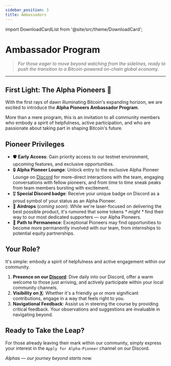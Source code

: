 ```yaml
---
sidebar_position: 3
title: Ambassadors
---
```


import DownloadCardList from '@site/src/theme/DownloadCard';

# Ambassador Program

> _For those eager to move beyond watching from the sidelines, ready to push the transition to a Bitcoin-powered on-chain global economy._

---

## First Light: The Alpha Pioneers 🌅

With the first rays of dawn illuminating Bitcoin's expanding horizon, we are excited to introduce the **Alpha Pioneers Ambassador Program**.

More than a mere program, this is an invitation to all community members who embody a spirit of helpfulness, active participation, and who are passionate about taking part in shaping Bitcoin's future.

## Pioneer Privileges

- 🛡️ **Early Access**: Gain priority access to our testnet environment, upcoming features, and exclusive opportunities.
- 🔒 **Alpha Pioneer Lounge**: Unlock entry to the exclusive Alpha Pioneer Lounge on [Discord](https://join.beyond.tech) for more-direct interactions with the team, engaging conversations with fellow pioneers, and from time to time sneak peaks from team members bursting with excitement.
- 🎖️ **Special Discord badge**: Receive your unique badge on Discord as a proud symbol of your status as an Alpha Pioneer.
- 🎁 **Airdrops** (_coming soon_): While we're laser-focused on delivering the best possible product, it's rumored that some tokens _\*_ _might_ _\*_ find their way to our most dedicated supporters — our Alpha Pioneers.
- 🤝 **Path to Permanence**: Exceptional Pioneers may find opportunities to become more permanently involved with our team, from internships to potential equity partnerships.

## Your Role?

It's simple: embody a spirit of helpfulness and active engagement within our community.

1. **Presence on our [Discord](https://join.beyond.tech)**: Dive daily into our Discord, offer a warm welcome to those just arriving, and actively participate within your local community channels.
2. **Visibility on [X](https://x.com/beyond__tech)**: Whether it's a friendly `gm` or more significant contributions, engage in a way that feels right to you.
3. **Navigational Feedback**: Assist us in steering the course by providing critical feedback. Your observations and suggestions are invaluable in navigating beyond.

## Ready to Take the Leap?

For those already leaving their mark within our community, simply express your interest in the `Apply for Alpha-Pioneer` channel on our Discord.

_Alphas — our journey beyond starts now._
